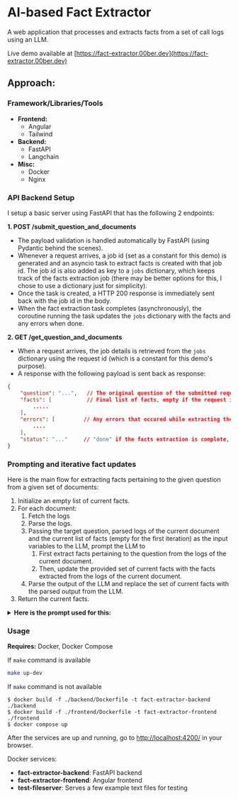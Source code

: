 # AI-based Fact Extractor
A web application that processes and extracts facts from a set of call logs using an LLM.

Live demo available at [https://fact-extractor.00ber.dev](https://fact-extractor.00ber.dev)

## Approach:

### Framework/Libraries/Tools

- **Frontend:**
  - Angular
  - Tailwind
- **Backend:**
  - FastAPI
  - Langchain
- **Misc:**
  - Docker
  - Nginx

### API Backend Setup

I setup a basic server using FastAPI that has the following 2 endpoints:

**1. POST /submit_question_and_documents**
- The payload validation is handled automatically by FastAPI (using Pydantic behind the scenes). 
- Whenever a request arrives, a job id (set as a constant for this demo) is generated and an asyncio task to extract facts is created with that job id. The job id is also added as key to a `jobs` dictionary, which keeps track of the facts extraction job (there may be better options for this, I chose to use a dictionary just for simplicity).
- Once the task is created, a HTTP 200 response is immediately sent back with the job id in the body.
- When the fact extraction task completes (asynchronously), the coroutine running the task updates the `jobs` dictionary with the facts and any errors when done.

**2. GET /get_question_and_documents**
- When a request arrives, the job details is retrieved from the `jobs` dictionary using the request id (which is a constant for this demo's purpose).
- A response with the following payload is sent back as response:
```json
{
    "question": "...",   // The original question of the submitted request
    "facts": [           // Final list of facts, empty if the request is still being processed
        .....
    ],
    "errors": [         // Any errors that occured while extracting the facts, empty if the request is still being processed
        ....
    ],
    "status": "..."     // "done" if the facts extraction is complete, "processing" if the request is still being processed
}
``` 

### Prompting and iterative fact updates
Here is the main flow for extracting facts pertaining to the given question from a given set of documents:

1. Initialize an empty list of current facts.
2. For each document:
   1. Fetch the logs
   2. Parse the logs.
   3. Passing the target question, parsed logs of the current document and the current list of facts (empty for the first iteration) as the input variables to the LLM, prompt the LLM to 
      1. First extract facts pertaining to the question from the logs of the current document.
      2. Then, update the provided set of current facts with the facts extracted from the logs of the current document.
   4. Parse the output of the LLM and replace the set of current facts with the parsed output from the LLM.
3. Return the current facts.

<details>
  <summary><strong>Here is the prompt used for this:</strong></summary>
<pre>You are provided with a specific QUESTION, a list of CURRENT FACTS (which may be empty) and a list of NEW LOGS.
Your task is to analyze the NEW LOGS to extract new facts relevant to the QUESTION and update the list of CURRENT FACTS based on this new information. 
Ensure that your extractions are accurate and relevant.<br>

Task Instructions:
\------------------
Step 1. Fact Extraction:
Review each log entry carefully. 
Identify and extract any new and relevant information that directly addresses the question posed. 
Remember that the logs are ordered. So, the logs that come later are more recent.
Focus on extracting clear and concise facts that are pertinent to the question. 
The extracte facts must sound like facts, rather than answer to the question directly.

Step 2. Fact Integration:
Add New Facts: Evaluate the extracted facts and add them to the list of current facts if they provide new insights or additional details not previously covered.
Modify Existing Facts: If any new information contradicts or updates an existing fact, modify the existing entry to reflect the most accurate and up-to-date information.
Confirm Existing Facts: Where new data supports (confirms) existing facts without adding new information, do not change the existing facts.

Step 3. Output:
Your output must STRICTLY be the list of updated facts only, without any prefix or additional context. Each fact must be separated by a newline.

Examples:
\------------------
QUESTION: 
What are the team decisions?

CURRENT FACTS:
The team is going to use Haskell to code the backend.
The team is meeting on Friday to discuss the next week's goals.

LOGS:
Log Entry 1: John: I don't think we should use Haskell for the backend. Since none of us are proficient in it, the learning cost is too steep.
Log Entry 2: Alex: I agree. We should stick to using Python for now.
Log Entry 3: John: Yeah, let's do that. For the frontend, are we all OK with using Angular?
Log Entry 4: Alex: Yes!

UPDATED FACTS:
The team is going to use Python to code the backend.
The team is meeting on Friday to discuss the next week's goals.
The team has decided to use Angular for the frontend.

Based on the aforementioned instructions, perform the task for the following set of QUESTION, CURRENT FACTS and NEW LOGS.

QUESTION:
{question}

CURRENT FACTS:
{current_facts}

NEW LOGS:
{logs}

UPDATED FACTS:
</pre></details>

### Usage

**Requires:** Docker, Docker Compose

If `make` command is available
```bash
make up-dev
```

If `make` command is not available
```
$ docker build -f ./backend/Dockerfile -t fact-extractor-backend ./backend
$ docker build -f ./frontend/Dockerfile -t fact-extractor-frontend ./frontend
$ docker compose up
```

After the services are up and running, go to [http://localhost:4200/](http://localhost:4200/) in your browser.

Docker services:
- **fact-extractor-backend**: FastAPI backend
- **fact-extractor-frontend**: Angular frontend
- **test-fileserver**: Serves a few example text files for testing

